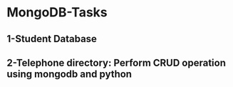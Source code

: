# MongoDB-Tasks
## 1-Student Database
## 2-Telephone directory: Perform CRUD operation using mongodb and python

